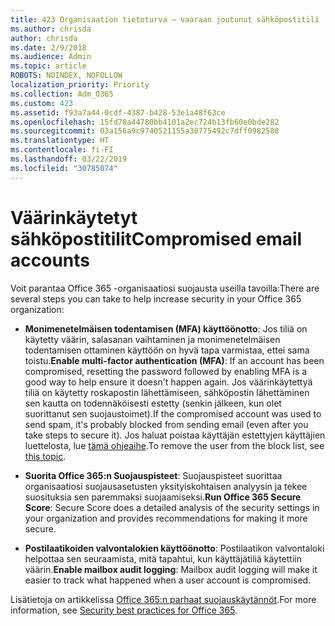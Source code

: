 ```yaml
---
title: 423 Organisaation tietoturva – vaaraan joutunut sähköpostitili
ms.author: chrisda
author: chrisda
ms.date: 2/9/2018
ms.audience: Admin
ms.topic: article
ROBOTS: NOINDEX, NOFOLLOW
localization_priority: Priority
ms.collection: Adm_O365
ms.custom: 423
ms.assetid: f93a7a44-0cdf-4387-b428-53e1a48f63ce
ms.openlocfilehash: 15fd78a44780bb4101a2ec724b13fb60e0bde282
ms.sourcegitcommit: 03a156a9c9740521155a30775492c7dff0982588
ms.translationtype: HT
ms.contentlocale: fi-FI
ms.lasthandoff: 03/22/2019
ms.locfileid: "30785074"
---
```

# <a name="compromised-email-accounts"></a><span data-ttu-id="c7ce8-102">Väärinkäytetyt sähköpostitilit</span><span class="sxs-lookup"><span data-stu-id="c7ce8-102">Compromised email accounts</span></span>

<span data-ttu-id="c7ce8-103">Voit parantaa Office 365 -organisaatiosi suojausta useilla tavoilla:</span><span class="sxs-lookup"><span data-stu-id="c7ce8-103">There are several steps you can take to help increase security in your Office 365 organization:</span></span>
  
- <span data-ttu-id="c7ce8-104">**Monimenetelmäisen todentamisen (MFA) käyttöönotto**: Jos tiliä on käytetty väärin, salasanan vaihtaminen ja monimenetelmäisen todentamisen ottaminen käyttöön on hyvä tapa varmistaa, ettei sama toistu.</span><span class="sxs-lookup"><span data-stu-id="c7ce8-104">**Enable multi-factor authentication (MFA)**: If an account has been compromised, resetting the password followed by enabling MFA is a good way to help ensure it doesn't happen again.</span></span> <span data-ttu-id="c7ce8-105">Jos väärinkäytettyä tiliä on käytetty roskapostin lähettämiseen, sähköpostin lähettäminen sen kautta on todennäköisesti estetty (senkin jälkeen, kun olet suorittanut sen suojaustoimet).</span><span class="sxs-lookup"><span data-stu-id="c7ce8-105">If the compromised account was used to send spam, it's probably blocked from sending email (even after you take steps to secure it).</span></span> <span data-ttu-id="c7ce8-106">Jos haluat poistaa käyttäjän estettyjen käyttäjien luettelosta, lue [tämä ohjeaihe](https://technet.microsoft.com/library/ms.exch.eac.actioncenter.aspx).</span><span class="sxs-lookup"><span data-stu-id="c7ce8-106">To remove the user from the block list, see [this topic](https://technet.microsoft.com/library/ms.exch.eac.actioncenter.aspx).</span></span>
    
- <span data-ttu-id="c7ce8-107">**Suorita Office 365:n Suojauspisteet**: Suojauspisteet suorittaa organisaatiosi suojausasetusten yksityiskohtaisen analyysin ja tekee suosituksia sen paremmaksi suojaamiseksi.</span><span class="sxs-lookup"><span data-stu-id="c7ce8-107">**Run Office 365 Secure Score**: Secure Score does a detailed analysis of the security settings in your organization and provides recommendations for making it more secure.</span></span>
    
- <span data-ttu-id="c7ce8-108">**Postilaatikoiden valvontalokien käyttöönotto**: Postilaatikon valvontaloki helpottaa sen seuraamista, mitä tapahtui, kun käyttäjätiliä käytettiin väärin.</span><span class="sxs-lookup"><span data-stu-id="c7ce8-108">**Enable mailbox audit logging**: Mailbox audit logging will make it easier to track what happened when a user account is compromised.</span></span>
    
<span data-ttu-id="c7ce8-109">Lisätietoja on artikkelissa [Office 365:n parhaat suojauskäytännöt](https://support.office.com/article/9295e396-e53d-49b9-ae9b-0b5828cdedc3.aspx).</span><span class="sxs-lookup"><span data-stu-id="c7ce8-109">For more information, see [Security best practices for Office 365](https://support.office.com/article/9295e396-e53d-49b9-ae9b-0b5828cdedc3.aspx).</span></span>
  

